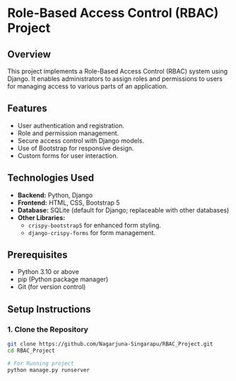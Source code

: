 # Role-Based Access Control (RBAC) Project

## Overview

This project implements a Role-Based Access Control (RBAC) system using Django. It enables administrators to assign roles and permissions to users for managing access to various parts of an application.

## Features

- User authentication and registration.
- Role and permission management.
- Secure access control with Django models.
- Use of Bootstrap for responsive design.
- Custom forms for user interaction.

## Technologies Used

- **Backend:** Python, Django
- **Frontend:** HTML, CSS, Bootstrap 5
- **Database:** SQLite (default for Django; replaceable with other databases)
- **Other Libraries:** 
  - `crispy-bootstrap5` for enhanced form styling.
  - `django-crispy-forms` for form management.

## Prerequisites

- Python 3.10 or above
- pip (Python package manager)
- Git (for version control)

## Setup Instructions

### 1. Clone the Repository
```bash
git clone https://github.com/Nagarjuna-Singarapu/RBAC_Project.git
cd RBAC_Project

# For Running project
python manage.py runserver